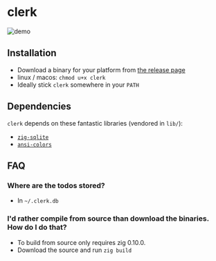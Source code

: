 # clerk

![demo](https://user-images.githubusercontent.com/2567177/202277288-14510159-844d-49d0-9c05-307a7263bd3e.gif)

## Installation

- Download a binary for your platform from [the release page](https://github.com/malcolmstill/clerk/releases)
- linux / macos: `chmod u+x clerk`
- Ideally stick `clerk` somewhere in your `PATH`

## Dependencies

`clerk` depends on these fantastic libraries (vendored in `lib/`):
- [`zig-sqlite`](https://github.com/vrischmann/zig-sqlite)
- [`ansi-colors`](https://github.com/ziglibs/ansi-term)

## FAQ

### Where are the todos stored?

- In `~/.clerk.db`

### I'd rather compile from source than download the binaries. How do I do that?

- To build from source only requires zig 0.10.0.
- Download the source and run `zig build`
